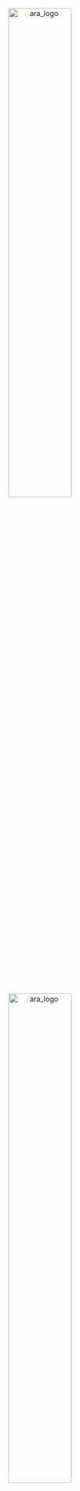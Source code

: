 <p align="center">
  <img style="
           display: block; 
           margin-left: auto;
           margin-right: auto;
           width: 50%;"
    src="../logo/logo_black.png#gh-light-mode-only" alt="ara_logo"/>
</p>

<p align="center">
  <img style="
           display: block; 
           margin-left: auto;
           margin-right: auto;
           width: 50%;
  }"
    src="../logo/logo_white.png#gh-dark-mode-only" alt="ara_logo"/>
</p>

<h1 style="text-align: center;">Примеры программирования FC-ESP32-HAT</h1>

## Описание примеров
### Take off and landing
Этот пример демонстрирует работу методов взлета и посадки  
`takeoff()` - взлет, в скобках задается высота в метрах 
`land()` - посадка

В начале скрипта происходит импорт библиотек с методами для реализации автономного полета.

Все итерации полета происходят внутри функции `main()`, которая выполняется при запуске скрипта напрямую
### Square
Данный пример осуществляет полет микроквадрокоптера по квадрату с заданными координатами. Управление положением дрона происходит с помощью метода `move_by_point(x, y)` 

Координаты x и y рассчитываются по одометрии микроквадрокоптера, получаемой с датчика оптического потока. Началом координат считается положение, в котором было подключени питание (светодиоды на дроне загорелись).

API автоматически рассчитывает скорость и время для пролета в нужную координату.
### Detection Aruco
В примере используются 2 модуля: навигационный (ara-api-core) и оптического зрения (ara-api-vision)

В скрипте 2 функции: `main()` и `read_aruco_data_in_flight()`

В `main()` выполняются методы полета: взлет полет вперед и влево, посадка

В `read_aruco_data_in_flight()` получаем данные о ArUco-маркерах
### Запуск скрипта
Активируйте необходимые модули в отдельных терминалах

Для Windows:
```
ara-api-core-msp
ara-api-core-nav
```

Для Linux:
```
ara-api-core
```

Дополнительные модули:
```
ara-api-vision
ara-api-analyzer
```

Чтобы запустить скрипт, выполните команду:
```
python ./<путь к файлу из директории запуска>
```